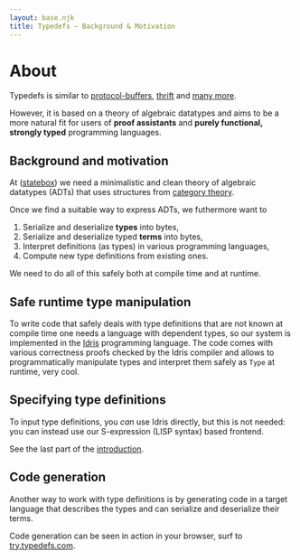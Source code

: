 ```yaml
---
layout: base.njk
title: Typedefs — Background & Motivation
---
```


# About

Typedefs is similar to [protocol-buffers](https://developers.google.com/protocol-buffers/), [thrift](https://thrift.apache.org/) and [many more](/related).

However, it is based on a theory of algebraic datatypes and aims to be a more natural fit for users of **proof assistants** and **purely functional, strongly typed** programming languages.

## Background and motivation

At ([statebox](https://statebox.org)) we need a minimalistic and clean theory of algebraic datatypes (ADTs) that uses structures from [category theory](https://www.math3ma.com/blog/what-is-category-theory-anyway).

Once we find a suitable way to express ADTs, we futhermore want to

1. Serialize and deserialize **types** into bytes,
1. Serialize and deserialize typed **terms** into bytes,
1. Interpret definitions (as types) in various programming languages,
1. Compute new type definitions from existing ones.

We need to do all of this safely both at compile time and at runtime.

## Safe runtime type manipulation

To write code that safely deals with type definitions that are not known at compile time one needs a language with dependent types, so our system is implemented in the [Idris](https://www.idris-lang.org/) programming language. The code comes with various correctness proofs checked by the Idris compiler and allows to programmatically manipulate types and interpret them safely as `Type` at runtime, very cool. 

## Specifying type definitions

To input type definitions, you *can* use Idris directly, but this is not needed: you can instead use our S-expression (LISP syntax) based frontend.

See the last part of the [introduction](/introduction).

## Code generation

Another way to work with type definitions is by generating code in a target language that describes the types and can serialize and deserialize their terms.

Code generation can be seen in action in your browser, surf to [try.typedefs.com](https://try.typedefs.com).

